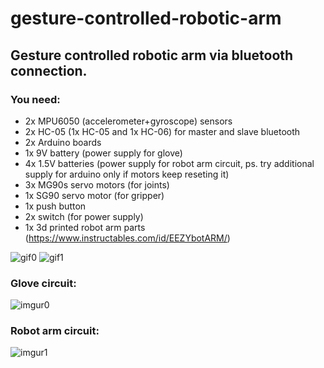 # gesture-controlled-robotic-arm

## Gesture controlled robotic arm via bluetooth connection.<br/>
### You need:
+ 2x MPU6050 (accelerometer+gyroscope) sensors
+ 2x HC-05 (1x HC-05 and 1x HC-06) for master and slave bluetooth
+ 2x Arduino boards
+ 1x 9V battery (power supply for glove)
+ 4x 1.5V batteries (power supply for robot arm circuit, ps. try additional supply for arduino only if motors keep reseting it)
+ 3x MG90s servo motors (for joints)
+ 1x SG90 servo motor (for gripper)
+ 1x push button
+ 2x switch (for power supply)
+ 1x 3d printed robot arm parts (https://www.instructables.com/id/EEZYbotARM/)

![gif0](https://im6.ezgif.com/tmp/ezgif-6-2beb8a4a207f.gif)
![gif1](https://im4.ezgif.com/tmp/ezgif-4-50e578ea51b9.gif)

### Glove circuit:
![imgur0](https://imgur.com/54OCXFw.png)<br/>
### Robot arm circuit:
![imgur1](https://imgur.com/usqyNZx.png)
